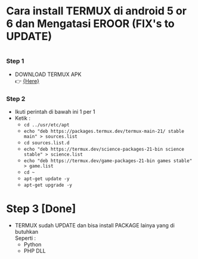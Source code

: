 #
# Cara install TERMUX di android 5 or 6 dan Mengatasi EROOR (FIX's to UPDATE)
#
### Step 1
- DOWNLOAD TERMUX APK </b><br>👉 [{Here}](https://sfile.mobi/1Uz4YvUJyoO7)  </br>

### Step 2
- Ikuti perintah di bawah ini 1 per 1
- Ketik :
  - ```cd ../usr/etc/apt```
  - ```echo "deb https://packages.termux.dev/termux-main-21/ stable main" > sources.list```
  - ```cd sources.list.d```
  - ```echo "deb https://termux.dev/science-packages-21-bin science stable" > science.list```
  - ```echo "deb https://termux.dev/game-packages-21-bin games stable" > game.list```
  - ```cd ~```
  - ```apt-get update -y```
  - ```apt-get upgrade -y```
# Step 3 [Done]
- TERMUX sudah UPDATE dan bisa install PACKAGE lainya yang di butuhkan<br>
Seperti :
  - Python
  - PHP
  DLL
